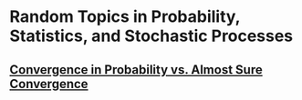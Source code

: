 # Random Topics in Probability, Statistics, and Stochastic Processes

## [Convergence in Probability vs. Almost Sure Convergence](pages/rv_convergence.html)

